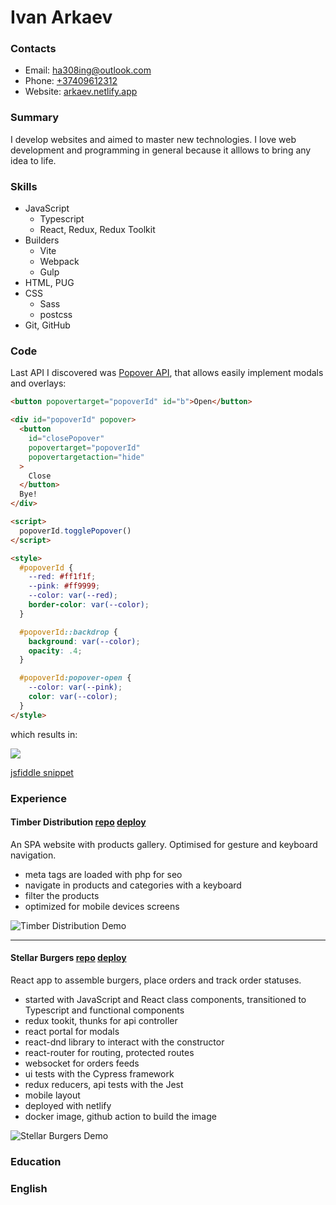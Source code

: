 # Ivan Arkaev

### Contacts

- Email: [ha308ing@outlook.com](mailto:ha308ing@outlookg.com)
- Phone: [+37409612312](tel:+37409612312)
- Website: [arkaev.netlify.app](https://arkaev.netlify.app)

### Summary

I develop websites and aimed to master new technologies.
I love web development and programming in general because it alllows to bring any idea to life.

### Skills

- JavaScript
	- Typescript
	- React, Redux, Redux Toolkit
- Builders
	- Vite
	- Webpack
	- Gulp
- HTML, PUG
-  CSS
	- Sass
	- postcss
- Git, GitHub

### Code

Last API I discovered was [Popover API](https://developer.mozilla.org/en-US/docs/Web/API/Popover_API), that allows easily implement modals and overlays:

```html
<button popovertarget="popoverId" id="b">Open</button>

<div id="popoverId" popover>
  <button
    id="closePopover"
    popovertarget="popoverId"
    popovertargetaction="hide"
  >
    Close
  </button>
  Bye!
</div>

<script>
  popoverId.togglePopover()
</script>

<style>
  #popoverId {
    --red: #ff1f1f;
    --pink: #ff9999;
    --color: var(--red);
    border-color: var(--color);
  }

  #popoverId::backdrop {
    background: var(--color);
    opacity: .4;
  }

  #popoverId:popover-open {
    --color: var(--pink);
    color: var(--color);
  }
</style>
```

which results in:

![](https://i.postimg.cc/X7xgCgbj/image.png)

[jsfiddle snippet](https://jsfiddle.net/sne14/ycLvw402/1/)

### Experience

#### Timber Distribution [repo](https://gitlab.com/jacarteaux1362/timber-dis-v2) [deploy](https://timber-dis.netlify.app/)

An SPA website with products gallery. Optimised for gesture and keyboard navigation.

-   meta tags are loaded with php for seo
-   navigate in products and categories with a keyboard
-   filter the products
-   optimized for mobile devices screens

![Timber Distribution Demo](https://arkaev.netlify.app/Screenshot-2024-08-29-at-20-04-00-2302_10642819024548472350.png)

---

#### Stellar Burgers [repo](https://github.com/ha308ing/stellar-burgers) [deploy](https://stellar-burgers-ha308ing.netlify.app/)

React app to assemble burgers, place orders and track order statuses.

-   started with JavaScript and React class components, transitioned to Typescript and functional components
-   redux tookit, thunks for api controller
-   react portal for modals
-   react-dnd library to interact with the constructor
-   react-router for routing, protected routes
-   websocket for orders feeds
-   ui tests with the Cypress framework
-   redux reducers, api tests with the Jest
-   mobile layout
-   deployed with netlify
-   docker image, github action to build the image

![Stellar Burgers Demo](https://arkaev.netlify.app/portfolio/stellar-burgers/stellar-burgers-demo-0.webp)

### Education

### English

